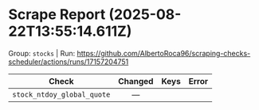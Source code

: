 # Scrape Report (2025-08-22T13:55:14.611Z)

Group: `stocks`  |  Run: https://github.com/AlbertoRoca96/scraping-checks-scheduler/actions/runs/17157204751

| Check | Changed | Keys | Error |
|---|:---:|:--|:--|
| `stock_ntdoy_global_quote` | — |  |  |
